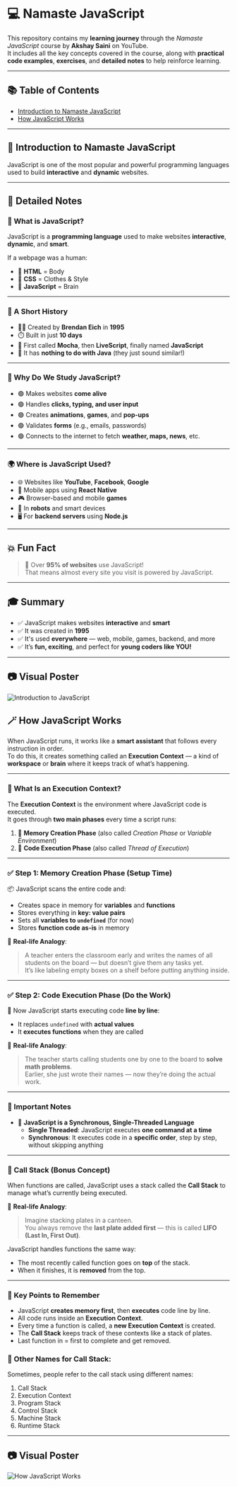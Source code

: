# 💻 Namaste JavaScript

This repository contains my **learning journey** through the _Namaste JavaScript_ course by **Akshay Saini** on YouTube.  
It includes all the key concepts covered in the course, along with **practical code examples**, **exercises**, and **detailed notes** to help reinforce learning.

---

## 📚 Table of Contents

- [Introduction to Namaste JavaScript](#-introduction-to-namaste-javascript)
- [How JavaScript Works](#-how-javascript-works)


---

## 📖 Introduction to Namaste JavaScript

JavaScript is one of the most popular and powerful programming languages used to build **interactive** and **dynamic** websites.

---

## 📝 Detailed Notes

### 🚀 What is JavaScript?

JavaScript is a **programming language** used to make websites **interactive**, **dynamic**, and **smart**.

If a webpage was a human:

- 🧍 **HTML** = Body
- 👗 **CSS** = Clothes & Style
- 🧠 **JavaScript** = Brain

---

### 📜 A Short History

- 👨‍💻 Created by **Brendan Eich** in **1995**
- ⏱️ Built in just **10 days**
- 🔁 First called **Mocha**, then **LiveScript**, finally named **JavaScript**
- 🚫 It has **nothing to do with Java** (they just sound similar!)

---

### 🎯 Why Do We Study JavaScript?

- 🟢 Makes websites **come alive**
- 🟢 Handles **clicks, typing, and user input**
- 🟢 Creates **animations**, **games**, and **pop-ups**
- 🟢 Validates **forms** (e.g., emails, passwords)
- 🟢 Connects to the internet to fetch **weather, maps, news**, etc.

---

### 🌍 Where is JavaScript Used?

- 🌐 Websites like **YouTube**, **Facebook**, **Google**
- 📱 Mobile apps using **React Native**
- 🎮 Browser-based and mobile **games**
- 🤖 In **robots** and smart devices
- 🖥️ For **backend servers** using **Node.js**

---

## 💥 Fun Fact

> 🔸 Over **95% of websites** use JavaScript!  
> That means almost every site you visit is powered by JavaScript.

---

## 🎓 Summary

- ✅ JavaScript makes websites **interactive** and **smart**
- ✅ It was created in **1995**
- ✅ It's used **everywhere** — web, mobile, games, backend, and more
- ✅ It’s **fun, exciting**, and perfect for **young coders like YOU!**

---

## 📷 Visual Poster

![Introduction to JavaScript](image.png)

## 🪄 How JavaScript Works

When JavaScript runs, it works like a **smart assistant** that follows every instruction in order.  
To do this, it creates something called an **Execution Context** — a kind of **workspace** or **brain** where it keeps track of what’s happening.

---

### 🧰 What Is an Execution Context?

The **Execution Context** is the environment where JavaScript code is executed.  
It goes through **two main phases** every time a script runs:

1. 🔧 **Memory Creation Phase** (also called _Creation Phase_ or _Variable Environment_)
2. 🚀 **Code Execution Phase** (also called _Thread of Execution_)

---

### ✅ Step 1: Memory Creation Phase (Setup Time)

📦 JavaScript scans the entire code and:

- Creates space in memory for **variables** and **functions**
- Stores everything in **key: value pairs**
- Sets all **variables to `undefined`** (for now)
- Stores **function code as-is** in memory

🧠 **Real-life Analogy**:
> A teacher enters the classroom early and writes the names of all students on the board — but doesn’t give them any tasks yet.  
> It’s like labeling empty boxes on a shelf before putting anything inside.

---

### ✅ Step 2: Code Execution Phase (Do the Work)

📜 Now JavaScript starts executing code **line by line**:

- It replaces `undefined` with **actual values**
- It **executes functions** when they are called

🧠 **Real-life Analogy**:
> The teacher starts calling students one by one to the board to **solve math problems**.  
> Earlier, she just wrote their names — now they’re doing the actual work.

---

### 🧵 Important Notes

- 🧠 **JavaScript is a Synchronous, Single-Threaded Language**
  - **Single Threaded**: JavaScript executes **one command at a time**
  - **Synchronous**: It executes code in a **specific order**, step by step, without skipping anything

---

### 🔄 Call Stack (Bonus Concept)

When functions are called, JavaScript uses a stack called the **Call Stack** to manage what’s currently being executed.

🧠 **Real-life Analogy**:  
> Imagine stacking plates in a canteen.  
> You always remove the **last plate added first** — this is called **LIFO (Last In, First Out)**.

JavaScript handles functions the same way:
- The most recently called function goes on **top** of the stack.
- When it finishes, it is **removed** from the top.

---

### 📌 Key Points to Remember

- JavaScript **creates memory first**, then **executes** code line by line.
- All code runs inside an **Execution Context**.
- Every time a function is called, a **new Execution Context** is created.
- The **Call Stack** keeps track of these contexts like a stack of plates.
- Last function in = first to complete and get removed.

### 🧠 Other Names for Call Stack:
Sometimes, people refer to the call stack using different names:

1. Call Stack  
2. Execution Context  
3. Program Stack  
4. Control Stack  
5. Machine Stack  
6. Runtime Stack

---

## 📷 Visual Poster

![How JavaScript Works](how-js-works.png)


